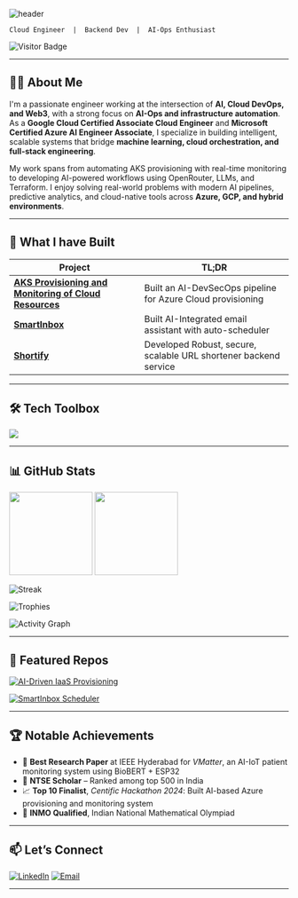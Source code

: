 <!-- Header banner (animated SVG) -->
![header](https://capsule-render.vercel.app/api?type=waving&color=gradient&height=230&section=header&text=Hi%20there%20👋%20I’m%20Adla%20Aryan&fontSize=40)

`Cloud Engineer  |  Backend Dev  |  AI-Ops Enthusiast`

![Visitor Badge](https://visitor-badge.laobi.icu/badge?page_id=RohanSai22)

---

## 👨‍💻 About Me

I'm a passionate engineer working at the intersection of **AI, Cloud DevOps, and Web3**, with a strong focus on **AI-Ops and infrastructure automation**. As a **Google Cloud Certified Associate Cloud Engineer** and **Microsoft Certified Azure AI Engineer Associate**, I specialize in building intelligent, scalable systems that bridge **machine learning, cloud orchestration, and full-stack engineering**.

My work spans from automating AKS provisioning with real-time monitoring to developing AI-powered workflows using OpenRouter, LLMs, and Terraform. I enjoy solving real-world problems with modern AI pipelines, predictive analytics, and cloud-native tools across **Azure, GCP, and hybrid environments**.


---

## 🚀 What I have Built 

| Project | TL;DR |
|--------|--------|
| **[AKS Provisioning and Monitoring of Cloud Resources](https://github.com/aryanadla/AI-Driven-Workspace-Provisioning-for-IaaS-Compute-and-AKS.git)** | Built an AI-DevSecOps pipeline for Azure Cloud provisioning 
| **[SmartInbox](https://github.com/aryanadla/SmartInbox-Scheduler.git)** | Built AI-Integrated email assistant with auto-scheduler |
| **[Shortify](https://github.com/aryanadla/Shortify-Scalable_URL_Shortening_Service.git)** | Developed Robust, secure, scalable URL shortener backend service |

---

## 🛠 Tech Toolbox  

<p align="left">
  <img src="https://skillicons.dev/icons?i=gcp,aws,azure,typescript,nodejs,python,java,kubernetes,linux,postgresql,git,vercel,koa" />
</p>

---

## 📊 GitHub Stats  

<p align="left">
  <img src="https://github-readme-stats.vercel.app/api?username=aryanadla&theme=radical&show_icons=true" height="150" />
  <img src="https://github-readme-stats.vercel.app/api/top-langs/?username=aryanadla&layout=compact&theme=radical" height="150" />
</p>

![Streak](https://github-readme-streak-stats.herokuapp.com/?user=aryanadla&theme=radical)

![Trophies](https://github-profile-trophy.vercel.app/?username=aryanadla&theme=onedark&margin-w=5)

![Activity Graph](https://github-readme-activity-graph.vercel.app/graph?username=aryanadla&theme=rogue&area=true&hide_border=true)

---

## 📌 Featured Repos  

[![AI-Driven IaaS Provisioning](https://github-readme-stats.vercel.app/api/pin/?username=aryanadla&repo=AI-Driven-Workspace-Provisioning-for-IaaS-Compute-and-AKS&theme=radical)](https://github.com/aryanadla/AI-Driven-Workspace-Provisioning-for-IaaS-Compute-and-AKS)

[![SmartInbox Scheduler](https://github-readme-stats.vercel.app/api/pin/?username=aryanadla&repo=SmartInbox-Scheduler&theme=radical)](https://github.com/aryanadla/SmartInbox-Scheduler)


---

## 🏆 Notable Achievements

- 🥇 **Best Research Paper** at IEEE Hyderabad for *VMatter*, an AI-IoT patient monitoring system using BioBERT + ESP32  
- 🧠 **NTSE Scholar** – Ranked among top 500 in India  
- 📈 **Top 10 Finalist**, *Centific Hackathon 2024*: Built AI-based Azure provisioning and monitoring system  
- 🧮 **INMO Qualified**, Indian National Mathematical Olympiad  

---

## 📫 Let’s Connect  

[![LinkedIn](https://img.shields.io/badge/LinkedIn-0077B5?logo=linkedin&logoColor=white)](https://www.linkedin.com/in/adla-aryan-aa4049216/)
[![Email](https://img.shields.io/badge/Email-D14836?logo=gmail&logoColor=white)](mailto:aryanadla446@gmail.com)

---
